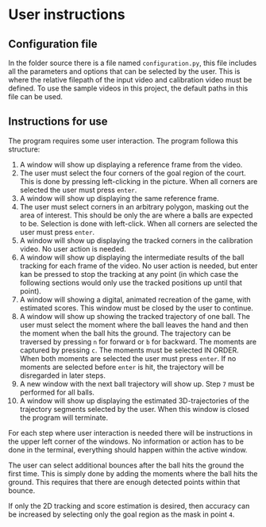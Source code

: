 # User instructions
## Configuration file
In the folder source there is a file named `configuration.py`, this file includes all the parameters and options that can be selected by the user. This is where the relative filepath of the input video and calibration video must be defined. To use the sample videos in this project, the default paths in this file can be used.

## Instructions for use
The program requires some user interaction. The program followa this structure:
1. A window will show up displaying a reference frame from the video.
2. The user must select the four corners of the goal region of the court. This is done by pressing left-clicking in the picture. When all corners are selected the user must press `enter`.
3. A window will show up displaying the same reference frame.
4. The user must select corners in an arbitrary polygon, masking out the area of interest. This should be only the are where a balls are expected to be. Selection is done with left-click. When all corners are selected the user must press `enter`.
5. A window will show up displaying the tracked corners in the calibration video. No user action is needed.
6. A window will show up displaying the intermediate results of the ball tracking for each frame of the video. No user action is needed, but enter kan be pressed to stop the tracking at any point (in which case the following sections would only use the tracked positions up until that point).
7. A window will showing a digital, animated recreation of the game, with estimated scores. This window must be closed by the user to continue.
8. A window will show up showing the tracked trajectory of one ball. The user must select the moment where the ball leaves the hand and then the moment when the ball hits the ground. The trajectory can be traversed by pressing `n` for forward or `b` for backward. The moments are captured by pressing `c`. The moments must be selected IN ORDER. When both moments are selected the user must press `enter`. If no moments are selected before `enter` is hit, the trajectory will be disregarded in later steps.
9. A new window with the next ball trajectory will show up. Step `7` must be performed for all balls.
10. A window will show up displaying the estimated 3D-trajectories of the trajectory segments selected by the user. When this window is closed the program will terminate.

For each step where user interaction is needed there will be instructions in the upper left corner of the windows. No information or action has to be done in the terminal, everything should happen within the active window.

The user can select additional bounces after the ball hits the ground the first time. This is simply done by adding the moments where the ball hits the ground. This requires that there are enough detected points within that bounce.

If only the 2D tracking and score estimation is desired, then accuracy can be increased by selecting only the goal region as the mask in point `4`.
